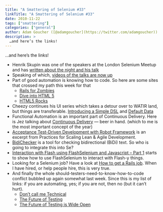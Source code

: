 ```yaml
---
title: "A Smattering of Selenium #33"
linkTitle: "A Smattering of Selenium #33"
date: 2010-11-22
tags: ["smattering"]
categories: ["general"]
author: Adam Goucher ([@adamgoucher](https://twitter.com/adamgoucher))
description: >
  …and here’s the links!
---
```


…and here’s the links!  

*   Henrik Skupin was one of the speakers at the London Selenium Meetup and has [written about the night and his talk](http://www.hskupin.info/2010/11/19/mozmill-crowd-talk-at-selenium-meetup-3-in-london/)
*   Speaking of which, [videos of the talks are now up](http://www.youtube.com/user/londonselenium/)
*   Part of good automation is knowing how to code. So here are some sites that crossed my path this week for that
    *   [Rails for Zombies](http://railsforzombies.org/)
    *   [Dive into HTML 5](http://diveintohtml5.org/)
    *   [HTML5 Rocks](http://www.html5rocks.com/)
*   Cheezy continues his UI series which takes a detour over to WATIR land, but things are transferable. [Introducing a Simple DSL](http://www.cheezyworld.com/2010/11/19/ui-tests-introducing-a-simple-dsl/) and [Default Data](http://www.cheezyworld.com/2010/11/21/ui-tests-default-dat/)
*   Functional Automation is an important part of Continuous Delivery. Here is Jez talking about [Continuous Delivery](http://carlfk.blip.tv/file/4397842) — beer in hand. (which to me is the most important concept of the year)
*   [Acceptance Test-Driven Development with Robot Framework](http://code.google.com/p/robotframework/wiki/ATDDWithRobotFrameworkArticle) is an excerpt from Practices for Scaling Lean & Agile Development.
*   [BidiChecker](http://code.google.com/p/bidichecker/) is a tool for checking bidirectional (BiDi) text. So who is going to integrate this into Se?
*   [Interaction with Flash using FlashSelenium and Javascript – Part 1](http://blog.browsermob.com/2010/11/interaction-with-flash-using-flashselenium-and-javascript-part-1/) starts to show how to use FlashSelenium to interact with Flash-y things.
*   Looking for a Selenium job? Have a look at [How to get a Rails job](http://www.ultrasaurus.com/sarahblog/2010/11/how-to-get-a-rails-job/). When I have hired, or help people hire, this is very true.
*   And finally the whole should-testers-need-to-know-how-to-code conflict bubbled up again somewhat last week. Since this is my list of links: if you are automating, yes; if you are not, then no (but it can’t hurt).
    *   [Don’t call me Technical](http://a-sisyphean-task.blogspot.com/2010/11/dont-call-me-technical.html)
    *   [The Future of Testing](http://saucelabs.com/blog/index.php/2010/11/the-future-of-testing/)
    *   [The Future of Testing is Wide Open](http://blog.testyredhead.com/2010/11/18/the-future-of-testing-is-wide-open.aspx)
